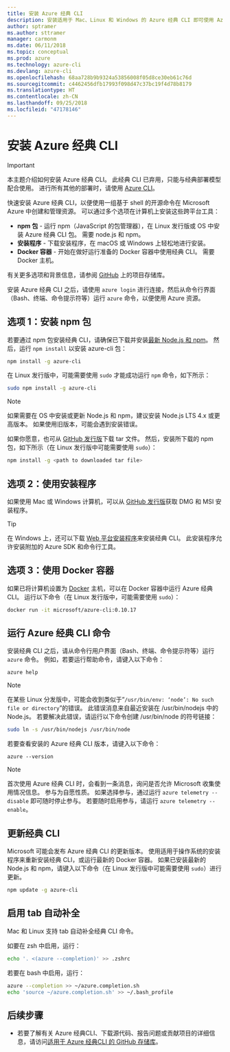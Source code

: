 ```yaml
---
title: 安装 Azure 经典 CLI
description: 安装适用于 Mac、Linux 和 Windows 的 Azure 经典 CLI 即可使用 Azure 服务
author: sptramer
ms.author: sttramer
manager: carmonm
ms.date: 06/11/2018
ms.topic: conceptual
ms.prod: azure
ms.technology: azure-cli
ms.devlang: azure-cli
ms.openlocfilehash: 68aa728b9b9324a53856008f05d8ce30eb61c76d
ms.sourcegitcommit: c4462456dfb17993f098d47c37bc19f4d78b8179
ms.translationtype: HT
ms.contentlocale: zh-CN
ms.lasthandoff: 09/25/2018
ms.locfileid: "47178146"
---
```

# <a name="install-the-azure-classic-cli"></a>安装 Azure 经典 CLI

> [!IMPORTANT]
> 本主题介绍如何安装 Azure 经典 CLI。 此经典 CLI 已弃用，只能与经典部署模型配合使用。
> 进行所有其他的部署时，请使用 [Azure CLI](/cli/azure)。

快速安装 Azure 经典 CLI，以便使用一组基于 shell 的开源命令在 Microsoft Azure 中创建和管理资源。 可以通过多个选项在计算机上安装这些跨平台工具：

* **npm 包** - 运行 npm（JavaScript 的包管理器），在 Linux 发行版或 OS 中安装 Azure 经典 CLI 包。 需要 node.js 和 npm。
* **安装程序** - 下载安装程序，在 macOS 或 Windows 上轻松地进行安装。
* **Docker 容器** - 开始在做好运行准备的 Docker 容器中使用经典 CLI。 需要 Docker 主机。

有关更多选项和背景信息，请参阅 [GitHub](https://github.com/azure/azure-xplat-cli) 上的项目存储库。

安装 Azure 经典 CLI 之后，请使用 `azure login` 进行连接，然后从命令行界面（Bash、终端、命令提示符等）运行 `azure` 命令，以便使用 Azure 资源。

## <a name="option-1-install-an-npm-package"></a>选项 1：安装 npm 包

若要通过 npm 包安装经典 CLI，请确保已下载并安装[最新 Node.js 和 npm](https://nodejs.org/en/download/package-manager/)。 然后，运行 `npm install` 以安装 azure-cli 包：

```bash
npm install -g azure-cli
```

在 Linux 发行版中，可能需要使用 `sudo` 才能成功运行 `npm` 命令，如下所示：

```bash
sudo npm install -g azure-cli
```

> [!NOTE]
> 如果需要在 OS 中安装或更新 Node.js 和 npm，建议安装 Node.js LTS 4.x 或更高版本。 如果使用旧版本，可能会遇到安装错误。

如果你愿意，也可从 [GitHub 发行版](https://github.com/Azure/azure-xplat-cli/releases)下载 tar 文件。 然后，安装所下载的 npm 包，如下所示（在 Linux 发行版中可能需要使用 `sudo`）：

```bash
npm install -g <path to downloaded tar file>
```

## <a name="option-2-use-an-installer"></a>选项 2：使用安装程序

如果使用 Mac 或 Windows 计算机，可以从 [GitHub 发行版](https://github.com/Azure/azure-xplat-cli/releases)获取 DMG 和 MSI 安装程序。

> [!TIP]
> 在 Windows 上，还可以下载 [Web 平台安装程序](https://go.microsoft.com/?linkid=9828653)来安装经典 CLI。 此安装程序允许安装附加的 Azure SDK 和命令行工具。

## <a name="option-3-use-a-docker-container"></a>选项 3：使用 Docker 容器

如果已将计算机设置为 [Docker](https://docs.docker.com/engine/understanding-docker/) 主机，可以在 Docker 容器中运行 Azure 经典 CLI。 运行以下命令（在 Linux 发行版中，可能需要使用 `sudo`）：

```bash
docker run -it microsoft/azure-cli:0.10.17
```

## <a name="run-azure-classic-cli-commands"></a>运行 Azure 经典 CLI 命令

安装经典 CLI 之后，请从命令行用户界面（Bash、终端、命令提示符等）运行 `azure` 命令。 例如，若要运行帮助命令，请键入以下命令：

```azurecli
azure help
```

> [!NOTE]
> 在某些 Linux 分发版中，可能会收到类似于“`/usr/bin/env: ‘node’: No such file or directory`”的错误。 此错误消息来自最近安装在 /usr/bin/nodejs 中的 Node.js。 若要解决此错误，请运行以下命令创建 /usr/bin/node 的符号链接：

```bash
sudo ln -s /usr/bin/nodejs /usr/bin/node
```

若要查看安装的 Azure 经典 CLI 版本，请键入以下命令：

```azurecli
azure --version
```

> [!NOTE]
> 首次使用 Azure 经典 CLI 时，会看到一条消息，询问是否允许 Microsoft 收集使用情况信息。 参与为自愿性质。 如果选择参与，通过运行 `azure telemetry --disable` 即可随时停止参与。 若要随时启用参与，请运行 `azure telemetry --enable`。

## <a name="update-the-classic-cli"></a>更新经典 CLI

Microsoft 可能会发布 Azure 经典 CLI 的更新版本。 使用适用于操作系统的安装程序来重新安装经典 CLI，或运行最新的 Docker 容器。 如果已安装最新的 Node.js 和 npm，请键入以下命令（在 Linux 发行版中可能需要使用 `sudo`）进行更新。

```bash
npm update -g azure-cli
```

## <a name="enable-tab-completion"></a>启用 tab 自动补全

Mac 和 Linux 支持 tab 自动补全经典 CLI 命令。

如要在 zsh 中启用，运行：

```bash
echo '. <(azure --completion)' >> .zshrc
```

若要在 bash 中启用，运行：

```bash
azure --completion >> ~/azure.completion.sh
echo 'source ~/azure.completion.sh' >> ~/.bash_profile
```

## <a name="next-steps"></a>后续步骤

* 若要了解有关 Azure 经典CLI、下载源代码、报告问题或贡献项目的详细信息，请访问[适用于 Azure 经典CLI 的 GitHub 存储库](https://github.com/azure/azure-xplat-cli)。

